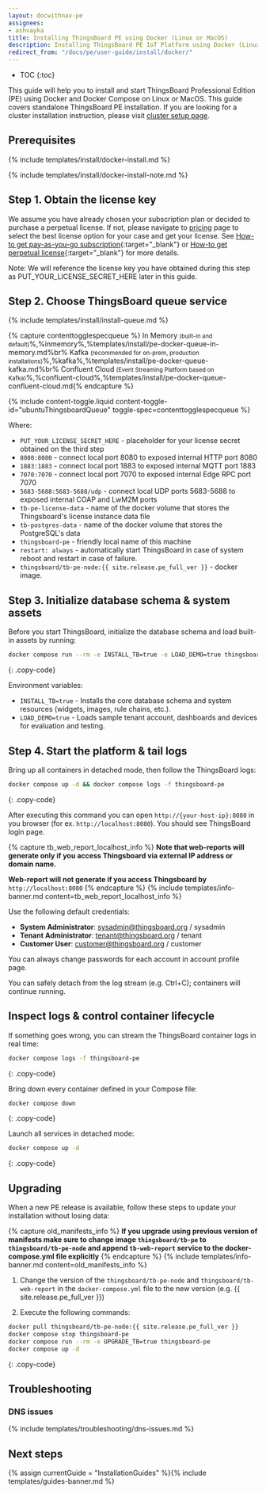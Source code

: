 ```yaml
---
layout: docwithnav-pe
assignees:
- ashvayka
title: Installing ThingsBoard PE using Docker (Linux or MacOS)
description: Installing ThingsBoard PE IoT Platform using Docker (Linux or MacOS)
redirect_from: "/docs/pe/user-guide/install/docker/"
---
```


* TOC
{:toc}


This guide will help you to install and start ThingsBoard Professional Edition (PE) using Docker and Docker Compose on Linux or MacOS. 
This guide covers standalone ThingsBoard PE installation. 
If you are looking for a cluster installation instruction, please visit [cluster setup page](/docs/user-guide/install/pe/cluster-setup/).  

## Prerequisites

{% include templates/install/docker-install.md %}

{% include templates/install/docker-install-note.md %}

## Step 1. Obtain the license key 

We assume you have already chosen your subscription plan or decided to purchase a perpetual license. 
If not, please navigate to [pricing](/pricing/) page to select the best license option for your case and get your license. 
See [How-to get pay-as-you-go subscription](https://www.youtube.com/watch?v=dK-QDFGxWek){:target="_blank"} or [How-to get perpetual license](https://www.youtube.com/watch?v=GPe0lHolWek){:target="_blank"} for more details.

Note: We will reference the license key you have obtained during this step as PUT_YOUR_LICENSE_SECRET_HERE later in this guide.

## Step 2. Choose ThingsBoard queue service

{% include templates/install/install-queue.md %}

{% capture contenttogglespecqueue %}
In Memory <small>(built-in and default)</small>%,%inmemory%,%templates/install/pe-docker-queue-in-memory.md%br%
Kafka <small>(recommended for on-prem, production installations)</small>%,%kafka%,%templates/install/pe-docker-queue-kafka.md%br%
Confluent Cloud <small>(Event Streaming Platform based on Kafka)</small>%,%confluent-cloud%,%templates/install/pe-docker-queue-confluent-cloud.md{% endcapture %}

{% include content-toggle.liquid content-toggle-id="ubuntuThingsboardQueue" toggle-spec=contenttogglespecqueue %}

Where:

- `PUT_YOUR_LICENSE_SECRET_HERE` - placeholder for your license secret obtained on the third step
- `8080:8080`            - connect local port 8080 to exposed internal HTTP port 8080
- `1883:1883`            - connect local port 1883 to exposed internal MQTT port 1883
- `7070:7070`            - connect local port 7070 to exposed internal Edge RPC port 7070
- `5683-5688:5683-5688/udp`            - connect local UDP ports 5683-5688 to exposed internal COAP and LwM2M ports
- `tb-pe-license-data`   - name of the docker volume that stores the Thingsboard's license instance data file
- `tb-postgres-data`   - name of the docker volume that stores the PostgreSQL's data
- `thingsboard-pe`             - friendly local name of this machine
- `restart: always`        - automatically start ThingsBoard in case of system reboot and restart in case of failure.
- `thingsboard/tb-pe-node:{{ site.release.pe_full_ver }}`          - docker image.

## Step 3. Initialize database schema & system assets

Before you start ThingsBoard, initialize the database schema and load built-in assets by running:   

```bash
docker compose run --rm -e INSTALL_TB=true -e LOAD_DEMO=true thingsboard-pe
```
{: .copy-code}

Environment variables:

- `INSTALL_TB=true` - Installs the core database schema and system resources (widgets, images, rule chains, etc.).
- `LOAD_DEMO=true` - Loads sample tenant account, dashboards and devices for evaluation and testing.

## Step 4. Start the platform & tail logs

Bring up all containers in detached mode, then follow the ThingsBoard logs:

```bash
docker compose up -d && docker compose logs -f thingsboard-pe
```
{: .copy-code}

After executing this command you can open `http://{your-host-ip}:8080` in you browser (for ex. `http://localhost:8080`). You should see ThingsBoard login page.

{% capture tb_web_report_localhost_info %}
**Note that web-reports will generate only if you access Thingsboard via external IP address or domain name.**

**Web-report will not generate if you access Thingsboard by** `http://localhost:8080`
{% endcapture %}
{% include templates/info-banner.md content=tb_web_report_localhost_info %}

Use the following default credentials:

- **System Administrator**: sysadmin@thingsboard.org / sysadmin
- **Tenant Administrator**: tenant@thingsboard.org / tenant
- **Customer User**: customer@thingsboard.org / customer
    
You can always change passwords for each account in account profile page.

You can safely detach from the log stream (e.g. Ctrl+C); containers will continue running.

## Inspect logs & control container lifecycle

If something goes wrong, you can stream the ThingsBoard container logs in real time:

```bash
docker compose logs -f thingsboard-pe
```
{: .copy-code}

Bring down every container defined in your Compose file:

```bash
docker compose down
```
{: .copy-code}

Launch all services in detached mode:

```bash
docker compose up -d
```
{: .copy-code}

## Upgrading

When a new PE release is available, follow these steps to update your installation without losing data:

{% capture old_manifests_info %}
**If you upgrade using previous version of manifests make sure to change image `thingsboard/tb-pe` to `thingsboard/tb-pe-node` and append `tb-web-report` service to the docker-compose.yml file explicitly**
{% endcapture %}
{% include templates/info-banner.md content=old_manifests_info %}

1. Change the version of the `thingsboard/tb-pe-node` and `thingsboard/tb-web-report` in the `docker-compose.yml` file to the new version (e.g. {{ site.release.pe_full_ver }}) 

2. Execute the following commands:
 
```bash
docker pull thingsboard/tb-pe-node:{{ site.release.pe_full_ver }}
docker compose stop thingsboard-pe
docker compose run --rm -e UPGRADE_TB=true thingsboard-pe
docker compose up -d
```
{: .copy-code}

## Troubleshooting

### DNS issues

{% include templates/troubleshooting/dns-issues.md %}

## Next steps

{% assign currentGuide = "InstallationGuides" %}{% include templates/guides-banner.md %}
